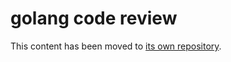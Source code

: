 # golang code review

This content has been moved to [its own repository](https://github.com/gonzaloserrano/go-code-review). 
